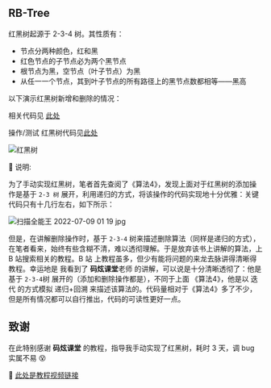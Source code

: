 ## RB-Tree
红黑树起源于 2-3-4 树。其性质有：
- 节点分两种颜色，红和黑
- 红色节点的子节点必为两个黑节点
- 根节点为黑，空节点（叶子节点）为黑
- 从任一一个节点，其到叶子节点的所有路径上的黑节点数都相等——黑高

以下演示红黑树新增和删除的情况：

相关代码见 [此处](././src/RBTree.java)

操作/测试 红黑树代码见[此处](././src/RBTreeOpt.java)

![红黑树](https://user-images.githubusercontent.com/59677595/178038333-b20e307b-c99e-49b5-9df9-97fa1cd79edc.jpg)



📓 说明:

为了手动实现红黑树，笔者首先查阅了《算法4》，发现上面对于红黑树的添加操作是基于 `2-3 树` 展开，利用递归的方式，将该操作的代码实现地十分优雅：关键代码只有十几行左右，如下所示：

![扫描全能王 2022-07-09 01 19 jpg](https://user-images.githubusercontent.com/59677595/178040462-76d5a00a-9918-45f3-8858-754ef3e1b8e2.jpg)

但是，在讲解删除操作时，基于 `2-3-4` 树来描述删除算法（同样是递归的方式），在笔者看来，始终有些含糊不清，难以透彻理解。于是放弃该书上讲解的算法，上 B 站搜索相关的教程。B 站
上教程虽多，但少有能将问题的来龙去脉讲得清晰得教程。幸运地是 我看到了 **码炫课堂**老师 的讲解，可以说是十分清晰透彻了：他是基于 `2-3-4`树 展开的（添加和删除操作都是），不同于上面 《算法4》，他是以 迭代 的方式模拟 递归+回溯 来描述该算法的。代码量相对于《算法4》多了不少，但是所有情况都可以自行推出，代码的可读性更好一点。


## 致谢
在此特别感谢 **码炫课堂** 的教程，指导我手动实现了红黑树，耗时 3 天，调 bug 实属不易 😵

🔗 [此处是教程视频链接](https://www.bilibili.com/video/BV135411h7wJ?p=1)



